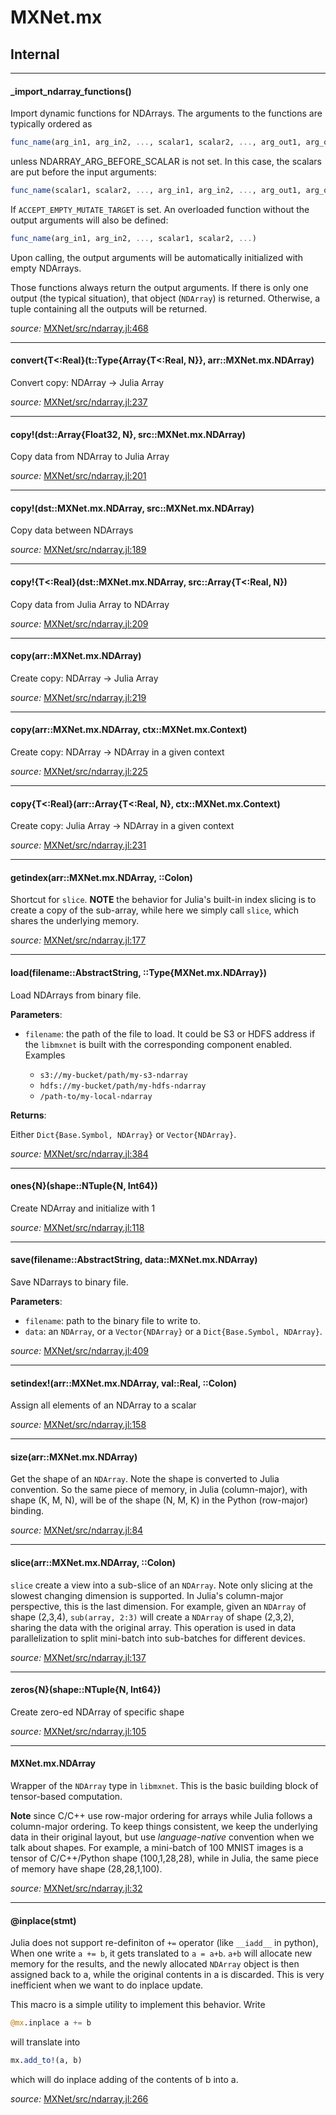 # MXNet.mx

## Internal

---

<a id="method___import_ndarray_functions.1" class="lexicon_definition"></a>
#### _import_ndarray_functions()
Import dynamic functions for NDArrays. The arguments to the functions are typically ordered
as

```julia
func_name(arg_in1, arg_in2, ..., scalar1, scalar2, ..., arg_out1, arg_out2, ...)
```

unless NDARRAY_ARG_BEFORE_SCALAR is not set. In this case, the scalars are put before the input arguments:

```julia
func_name(scalar1, scalar2, ..., arg_in1, arg_in2, ..., arg_out1, arg_out2, ...)
```

If `ACCEPT_EMPTY_MUTATE_TARGET` is set. An overloaded function without the output arguments will also be defined:

```julia
func_name(arg_in1, arg_in2, ..., scalar1, scalar2, ...)
```

Upon calling, the output arguments will be automatically initialized with empty NDArrays.

Those functions always return the output arguments. If there is only one output (the typical situation), that
object (`NDArray`) is returned. Otherwise, a tuple containing all the outputs will be returned.


*source:*
[MXNet/src/ndarray.jl:468](https://github.com/dmlc/MXNet.jl/tree/7fa151104fb51d7134da60a5084dfa0d240515f0/src/ndarray.jl#L468)

---

<a id="method__convert.1" class="lexicon_definition"></a>
#### convert{T<:Real}(t::Type{Array{T<:Real, N}},  arr::MXNet.mx.NDArray)
Convert copy: NDArray -> Julia Array

*source:*
[MXNet/src/ndarray.jl:237](https://github.com/dmlc/MXNet.jl/tree/7fa151104fb51d7134da60a5084dfa0d240515f0/src/ndarray.jl#L237)

---

<a id="method__copy.1" class="lexicon_definition"></a>
#### copy!(dst::Array{Float32, N},  src::MXNet.mx.NDArray)
Copy data from NDArray to Julia Array

*source:*
[MXNet/src/ndarray.jl:201](https://github.com/dmlc/MXNet.jl/tree/7fa151104fb51d7134da60a5084dfa0d240515f0/src/ndarray.jl#L201)

---

<a id="method__copy.2" class="lexicon_definition"></a>
#### copy!(dst::MXNet.mx.NDArray,  src::MXNet.mx.NDArray)
Copy data between NDArrays

*source:*
[MXNet/src/ndarray.jl:189](https://github.com/dmlc/MXNet.jl/tree/7fa151104fb51d7134da60a5084dfa0d240515f0/src/ndarray.jl#L189)

---

<a id="method__copy.3" class="lexicon_definition"></a>
#### copy!{T<:Real}(dst::MXNet.mx.NDArray,  src::Array{T<:Real, N})
Copy data from Julia Array to NDArray

*source:*
[MXNet/src/ndarray.jl:209](https://github.com/dmlc/MXNet.jl/tree/7fa151104fb51d7134da60a5084dfa0d240515f0/src/ndarray.jl#L209)

---

<a id="method__copy.4" class="lexicon_definition"></a>
#### copy(arr::MXNet.mx.NDArray)
Create copy: NDArray -> Julia Array

*source:*
[MXNet/src/ndarray.jl:219](https://github.com/dmlc/MXNet.jl/tree/7fa151104fb51d7134da60a5084dfa0d240515f0/src/ndarray.jl#L219)

---

<a id="method__copy.5" class="lexicon_definition"></a>
#### copy(arr::MXNet.mx.NDArray,  ctx::MXNet.mx.Context)
Create copy: NDArray -> NDArray in a given context

*source:*
[MXNet/src/ndarray.jl:225](https://github.com/dmlc/MXNet.jl/tree/7fa151104fb51d7134da60a5084dfa0d240515f0/src/ndarray.jl#L225)

---

<a id="method__copy.6" class="lexicon_definition"></a>
#### copy{T<:Real}(arr::Array{T<:Real, N},  ctx::MXNet.mx.Context)
Create copy: Julia Array -> NDArray in a given context

*source:*
[MXNet/src/ndarray.jl:231](https://github.com/dmlc/MXNet.jl/tree/7fa151104fb51d7134da60a5084dfa0d240515f0/src/ndarray.jl#L231)

---

<a id="method__getindex.1" class="lexicon_definition"></a>
#### getindex(arr::MXNet.mx.NDArray,  ::Colon)
Shortcut for `slice`. **NOTE** the behavior for Julia's built-in index slicing is to create a
copy of the sub-array, while here we simply call `slice`, which shares the underlying memory.


*source:*
[MXNet/src/ndarray.jl:177](https://github.com/dmlc/MXNet.jl/tree/7fa151104fb51d7134da60a5084dfa0d240515f0/src/ndarray.jl#L177)

---

<a id="method__load.1" class="lexicon_definition"></a>
#### load(filename::AbstractString,  ::Type{MXNet.mx.NDArray})
Load NDArrays from binary file.

**Parameters**:

* `filename`: the path of the file to load. It could be S3 or HDFS address
  if the `libmxnet` is built with the corresponding component enabled. Examples

  * `s3://my-bucket/path/my-s3-ndarray`
  * `hdfs://my-bucket/path/my-hdfs-ndarray`
  * `/path-to/my-local-ndarray`

**Returns**:

  Either `Dict{Base.Symbol, NDArray}` or `Vector{NDArray}`.


*source:*
[MXNet/src/ndarray.jl:384](https://github.com/dmlc/MXNet.jl/tree/7fa151104fb51d7134da60a5084dfa0d240515f0/src/ndarray.jl#L384)

---

<a id="method__ones.1" class="lexicon_definition"></a>
#### ones{N}(shape::NTuple{N, Int64})
Create NDArray and initialize with 1

*source:*
[MXNet/src/ndarray.jl:118](https://github.com/dmlc/MXNet.jl/tree/7fa151104fb51d7134da60a5084dfa0d240515f0/src/ndarray.jl#L118)

---

<a id="method__save.1" class="lexicon_definition"></a>
#### save(filename::AbstractString,  data::MXNet.mx.NDArray)
Save NDarrays to binary file.

**Parameters**:

* `filename`: path to the binary file to write to.
* `data`: an `NDArray`, or a `Vector{NDArray}` or a `Dict{Base.Symbol, NDArray}`.


*source:*
[MXNet/src/ndarray.jl:409](https://github.com/dmlc/MXNet.jl/tree/7fa151104fb51d7134da60a5084dfa0d240515f0/src/ndarray.jl#L409)

---

<a id="method__setindex.1" class="lexicon_definition"></a>
#### setindex!(arr::MXNet.mx.NDArray,  val::Real,  ::Colon)
Assign all elements of an NDArray to a scalar

*source:*
[MXNet/src/ndarray.jl:158](https://github.com/dmlc/MXNet.jl/tree/7fa151104fb51d7134da60a5084dfa0d240515f0/src/ndarray.jl#L158)

---

<a id="method__size.1" class="lexicon_definition"></a>
#### size(arr::MXNet.mx.NDArray)
Get the shape of an `NDArray`. Note the shape is converted to Julia convention.
    So the same piece of memory, in Julia (column-major), with shape (K, M, N), will be of the
    shape (N, M, K) in the Python (row-major) binding.


*source:*
[MXNet/src/ndarray.jl:84](https://github.com/dmlc/MXNet.jl/tree/7fa151104fb51d7134da60a5084dfa0d240515f0/src/ndarray.jl#L84)

---

<a id="method__slice.1" class="lexicon_definition"></a>
#### slice(arr::MXNet.mx.NDArray,  ::Colon)
`slice` create a view into a sub-slice of an `NDArray`. Note only slicing at the slowest
changing dimension is supported. In Julia's column-major perspective, this is the last
dimension. For example, given an `NDArray` of shape (2,3,4), `sub(array, 2:3)` will create
a `NDArray` of shape (2,3,2), sharing the data with the original array. This operation is
used in data parallelization to split mini-batch into sub-batches for different devices.


*source:*
[MXNet/src/ndarray.jl:137](https://github.com/dmlc/MXNet.jl/tree/7fa151104fb51d7134da60a5084dfa0d240515f0/src/ndarray.jl#L137)

---

<a id="method__zeros.1" class="lexicon_definition"></a>
#### zeros{N}(shape::NTuple{N, Int64})
Create zero-ed NDArray of specific shape

*source:*
[MXNet/src/ndarray.jl:105](https://github.com/dmlc/MXNet.jl/tree/7fa151104fb51d7134da60a5084dfa0d240515f0/src/ndarray.jl#L105)

---

<a id="type__ndarray.1" class="lexicon_definition"></a>
#### MXNet.mx.NDArray
Wrapper of the `NDArray` type in `libmxnet`. This is the basic building block
of tensor-based computation.

**Note** since C/C++ use row-major ordering for arrays while Julia follows a
column-major ordering. To keep things consistent, we keep the underlying data
in their original layout, but use *language-native* convention when we talk
about shapes. For example, a mini-batch of 100 MNIST images is a tensor of
C/C++/Python shape (100,1,28,28), while in Julia, the same piece of memory
have shape (28,28,1,100).


*source:*
[MXNet/src/ndarray.jl:32](https://github.com/dmlc/MXNet.jl/tree/7fa151104fb51d7134da60a5084dfa0d240515f0/src/ndarray.jl#L32)

---

<a id="macro___inplace.1" class="lexicon_definition"></a>
#### @inplace(stmt)
Julia does not support re-definiton of `+=` operator (like `__iadd__` in python),
When one write `a += b`, it gets translated to `a = a+b`. `a+b` will allocate new
memory for the results, and the newly allocated `NDArray` object is then assigned
back to a, while the original contents in a is discarded. This is very inefficient
when we want to do inplace update.

This macro is a simple utility to implement this behavior. Write

```julia
@mx.inplace a += b
```

will translate into

```julia
mx.add_to!(a, b)
```

which will do inplace adding of the contents of b into a.


*source:*
[MXNet/src/ndarray.jl:266](https://github.com/dmlc/MXNet.jl/tree/7fa151104fb51d7134da60a5084dfa0d240515f0/src/ndarray.jl#L266)

